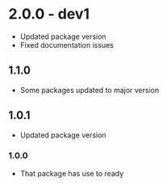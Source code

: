 # 2.0.0 - dev1
- Updated package version
- Fixed documentation issues

## 1.1.0

- Some packages updated to major version

## 1.0.1

- Updated package version

### 1.0.0

- That package has use to ready
